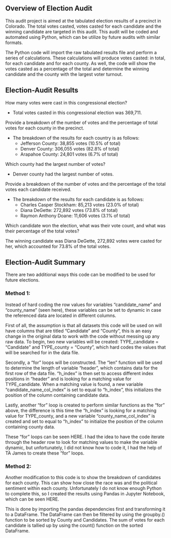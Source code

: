 ## Overview of Election Audit

This audit project is aimed at the tabulated election results of a precinct in Colorado. The total votes casted, votes casted for each candidate and the winning candidate are targeted in this audit. This audit will be coded and automated using Python, which can be utilize by future audits with similar formats. 

The Python code will import the raw tabulated results file and perform a series of calculations. These calculations will produce votes casted: in total, for each candidate and for each county. As well, the code will show the votes casted as a percentage of the total and determine the winning candidate and the county with the largest voter turnout. 

## Election-Audit Results

How many votes were cast in this congressional election?
- Total votes casted in this congressional election was 369,711. 


Provide a breakdown of the number of votes and the percentage of total votes for each county in the precinct.

- The breakdown of the results for each country is as follows:
	- Jefferson County: 38,855 votes (10.5% of total)
	- Denver County: 306,055 votes (82.8% of total)
	- Arapahoe County: 24,801 votes (6.7% of total)


Which county had the largest number of votes?

- Denver county had the largest number of votes.


Provide a breakdown of the number of votes and the percentage of the total votes each candidate received.

- The breakdown of the results for each candidate is as follows:
	- Charles Casper Stockham: 85,213 votes (23.0% of total)
	- Diana DeGette: 272,892 votes (73.8% of total)
	- Raymon Anthony Doane: 11,606 votes (3.1% of total)


Which candidate won the election, what was their vote count, and what was their percentage of the total votes?

The winning candidate was Diana DeGette, 272,892 votes were casted for her, which accounted for 73.8% of the total votes. 


##  Election-Audit Summary

There are two additional ways this code can be modified to be used for future elections. 
### Method 1:
Instead of hard coding the row values for variables “candidate_name” and “county_name” (seen here), these variables can be set to dynamic in case the referenced data are located in different columns. 

First of all, the assumption is that all datasets this code will be used on will have columns that are titled “Candidate” and “County”, this is an easy change in the original data to work with the code without messing up any raw data.  To begin, two new variables will be created: TYPE_candidate = “Candidate” and TYPE_county = “County”, which hard codes the values that will be searched for in the data file. 

Secondly, a “for” loops will be constructed. The “len” function will be used to determine the length of variable “header”, which contains data for the first row of the data file. “h_index” is then set to access different index positions in “header” and is looking for a matching value for TYPE_candidate. When a matching value is found, a new variable “candidate_name_col_index” is set to equal to “h_index”, this initializes the position of the column containing candidate data. 

Lastly, another “for” loop is created to perform similar functions as the “for” above, the difference is this time the “h_index” is looking for a matching value for TYPE_county, and a new variable “county_name_col_index” is created and set to equal to “h_index” to initialize the position of the column containing county data. 

These “for” loops can be seen HERE. I had the idea to have the code iterate through the header row to look for matching values to make the variable dynamic, but unfortunately, I did not know how to code it, I had the help of TA James to create these “for” loops. 

### Method 2:
Another modification to this code is to show the breakdown of candidates for each county. This can show how close the race was and the political sentiment within each county. Unfortunately I do not know enough Python to complete this, so I created the results using Pandas in Jupyter Notebook, which can be seen HERE. 

This is done by importing the pandas dependencies first and transforming it to a DataFrame. The DataFrame can then be filtered by using the groupby.() function to be sorted by County and Candidates. The sum of votes for each candidate is tallied up by using the count() function on the sorted DataFrame. 


